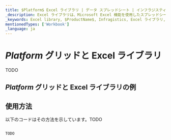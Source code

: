 ```yaml
---
title: $Platform$ Excel ライブラリ | データ スプレッドシート | インフラジスティックス
_description: Excel ライブラリは、Microsoft Excel 機能を使用したスプレッドシート データで作業が可能になります。Excel からアプリケーションへデータを簡単に転送できます。
_keywords: Excel library, $ProductName$, Infragistics, Excel ライブラリ, インフラジスティックス
mentionedTypes: ['Workbook']
_language: ja
---
```

# $Platform$ グリッドと Excel ライブラリ

TODO

## $Platform$ グリッドと Excel ライブラリの例


<code-view style="height: 500px"
           data-demos-base-url="{environment:dvDemosBaseUrl}"
           iframe-src="{environment:dvDemosBaseUrl}/excel/excel-library-working-with-grids"
           alt="$Platform$ グリッドと Excel ライブラリの例"
           github-src="excel/excel-library/working-with-grids">
</code-view>

<div class="divider--half"></div>

## 使用方法
以下のコードはその方法を示しています。TODO

```ts

TODO

```